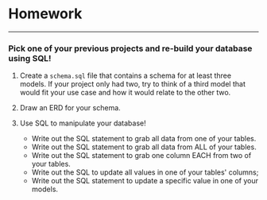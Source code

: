# Homework
---

### Pick one of your previous projects and re-build your database using SQL!

1. Create a `schema.sql` file that contains a schema for at least three models. 
If your project only had two, try to think of a third model that would fit your 
use case and how it would relate to the other two.

2. Draw an ERD for your schema.

3. Use SQL to manipulate your database! 
	- Write out the SQL statement to grab all data from one of your tables.
	- Write out the SQL statement to grab all data from ALL of your tables.
	- Write out the SQL statement to grab one column EACH from two of your tables.
	- Write out the SQL to update all values in one of your tables' columns;
	- Write out the SQL statement to update a specific value in one of your models.
